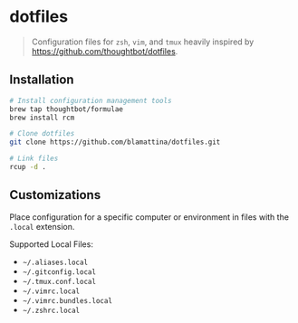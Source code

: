 # dotfiles
> Configuration files for `zsh`, `vim`, and `tmux` heavily inspired by https://github.com/thoughtbot/dotfiles.

## Installation
```sh
# Install configuration management tools
brew tap thoughtbot/formulae
brew install rcm

# Clone dotfiles
git clone https://github.com/blamattina/dotfiles.git

# Link files
rcup -d .
```

## Customizations
Place configuration for a specific computer or environment in files with the
`.local` extension.

Supported Local Files:
- `~/.aliases.local`
- `~/.gitconfig.local`
- `~/.tmux.conf.local`
- `~/.vimrc.local`
- `~/.vimrc.bundles.local`
- `~/.zshrc.local`

